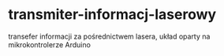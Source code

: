 # transmiter-informacj-laserowy
transefer informacji za pośrednictwem lasera, układ oparty na mikrokontrolerze Arduino
